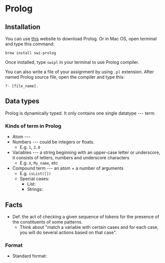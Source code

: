 # Prolog
## Installation
You can use [this](https://www.swi-prolog.org/) website to download Prolog. Or in Mac OS, open terminal and type this command:
```
brew install swi-prolog 
```
Once installed, type `swipl` in your terminal to use Prolog compiler.

You can also write a file of your assignment by using `.pl` extension. After named Prolog source file, open the compiler and type this:
```
?- [file_name].
```

## Data types
Prolog is dynamically typed. It only contains one single datatype --- term.
### Kinds of term in Prolog
- Atom --- 
- Numbers --- could be integers or floats.
    - E.g. `1`, `2.0`
- Variables --- a string beginning with an upper-case letter or underscore, it consists of letters, numbers and underscore characters
    - E.g. `X`, `My_name`, etc
- Compound term --- an atom + a number of arguments
    - E.g. `isList([])`
    - Special cases:
        - List:
        - Strings:
## Facts
- Def. the act of checking a given sequence of tokens for the presence of the constituents of some patterns.
    - Think about "match a variable with certain cases and for each case, you will do several actions based on that case".

    
### Format
- Standard format: 
